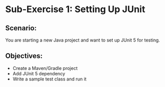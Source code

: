 # Sub-Exercise 1: Setting Up JUnit

## Scenario:
You are starting a new Java project and want to set up JUnit 5 for testing.

## Objectives:
- Create a Maven/Gradle project
- Add JUnit 5 dependency
- Write a sample test class and run it
